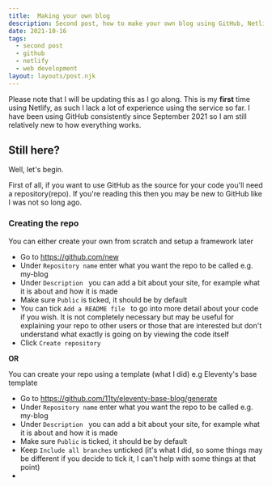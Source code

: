 ```yaml
---
title:  Making your own blog
description: Second post, how to make your own blog using GitHub, Netlify and Eleventy.
date: 2021-10-16
tags:
  - second post
  - github
  - netlify
  - web development
layout: layouts/post.njk
---
```



Please note that I will be updating this as I go along. This is my **first** time using Netlify, as such I lack a lot of experience using the service so far. I have been using GitHub consistently since September 2021 so I am still relatively new to how everything works. 

## Still here?

Well, let's begin.

First of all, if you want to use GitHub as the source for your code you'll need a repository(repo). If you're reading this then you may be new to GitHub like I was not so long ago.  

### Creating the repo

You can either create your own from scratch and setup a framework later

- Go to <https://github.com/new>
- Under ``Repository name`` enter what you want the repo to be called e.g. my-blog
- Under ``Description `` you can add a bit about your site, for example what it is about and how it is made
- Make sure ``Public`` is ticked, it should be by default
- You can tick ``Add a README file `` to go into more detail about your code if you wish. It is not completely necessary but may be useful for explaining your repo to other users or those that are interested but don't understand what exactly is going on by viewing the code itself
- Click ``Create repository``

**OR**

You can create your repo using a template (what I did) e.g Eleventy's base template

- Go to <https://github.com/11ty/eleventy-base-blog/generate>
- Under ``Repository name`` enter what you want the repo to be called e.g. my-blog
- Under ``Description `` you can add a bit about your site, for example what it is about and how it is made
- Make sure ``Public`` is ticked, it should be by default
- Keep ``Include all branches`` unticked (it's what I did, so some things may be different if you decide to tick it, I can't help with some things at that point)
- 
